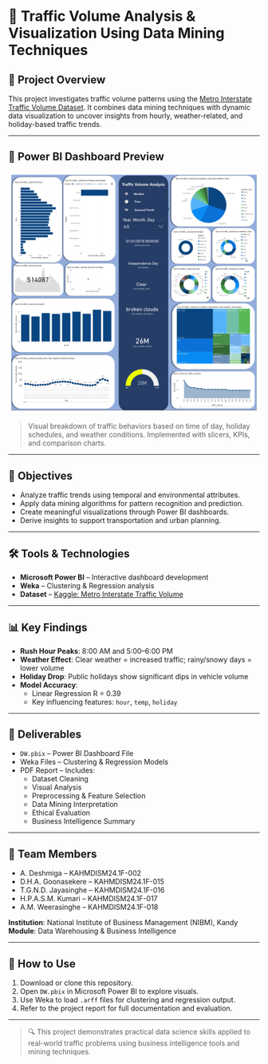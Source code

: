 # 🚦 Traffic Volume Analysis & Visualization Using Data Mining Techniques

## 📘 Project Overview
This project investigates traffic volume patterns using the [Metro Interstate Traffic Volume Dataset](https://www.kaggle.com/datasets/damianogalassi/traffic-volume?resource=download). It combines data mining techniques with dynamic data visualization to uncover insights from hourly, weather-related, and holiday-based traffic trends.

---

## 📸 Power BI Dashboard Preview

![Traffic Dashboard](Dashboard.jpg)

> Visual breakdown of traffic behaviors based on time of day, holiday schedules, and weather conditions. Implemented with slicers, KPIs, and comparison charts.

---

## 🎯 Objectives

- Analyze traffic trends using temporal and environmental attributes.
- Apply data mining algorithms for pattern recognition and prediction.
- Create meaningful visualizations through Power BI dashboards.
- Derive insights to support transportation and urban planning.

---

## 🛠 Tools & Technologies

- **Microsoft Power BI** – Interactive dashboard development  
- **Weka** – Clustering & Regression analysis  
- **Dataset** – [Kaggle: Metro Interstate Traffic Volume](https://www.kaggle.com/datasets/damianogalassi/traffic-volume?resource=download)

---

## 📊 Key Findings

- **Rush Hour Peaks**: 8:00 AM and 5:00–6:00 PM
- **Weather Effect**: Clear weather = increased traffic; rainy/snowy days = lower volume
- **Holiday Drop**: Public holidays show significant dips in vehicle volume
- **Model Accuracy**:
  - Linear Regression R = 0.39
  - Key influencing features: `hour`, `temp`, `holiday`

---

## 📁 Deliverables

- `DW.pbix` – Power BI Dashboard File  
- Weka Files – Clustering & Regression Models  
- PDF Report – Includes:
  - Dataset Cleaning
  - Visual Analysis
  - Preprocessing & Feature Selection
  - Data Mining Interpretation
  - Ethical Evaluation
  - Business Intelligence Summary

---

## 👥 Team Members

- A. Deshmiga – KAHMDISM24.1F-002  
- D.H.A. Goonasekere – KAHMDISM24.1F-015  
- T.G.N.D. Jayasinghe – KAHMDISM24.1F-016  
- H.P.A.S.M. Kumari – KAHMDISM24.1F-017  
- A.M. Weerasinghe – KAHMDISM24.1F-018  

**Institution**: National Institute of Business Management (NIBM), Kandy  
**Module**: Data Warehousing & Business Intelligence  

---

## 📎 How to Use

1. Download or clone this repository.
2. Open `DW.pbix` in Microsoft Power BI to explore visuals.
3. Use Weka to load `.arff` files for clustering and regression output.
4. Refer to the project report for full documentation and evaluation.

---

> 🔍 This project demonstrates practical data science skills applied to real-world traffic problems using business intelligence tools and mining techniques.
